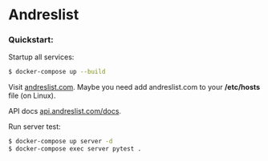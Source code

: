 # Andreslist

### Quickstart:

Startup all services:
```bash
$ docker-compose up --build
```
Visit [andreslist.com](http://andreslist.com).
Maybe you need add andreslist.com to your __/etc/hosts__ file (on Linux).

API docs [api.andreslist.com/docs](http://api.andreslist.com/docs).

Run server test:
```bash
$ docker-compose up server -d
$ docker-compose exec server pytest .
```
